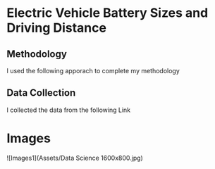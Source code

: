 # Electric Vehicle Battery Sizes and Driving Distance

## Methodology
I used the following apporach to complete my methodology 

## Data Collection
I collected the data from the following Link

# Images
![Images1](Assets/Data Science 1600x800.jpg)




